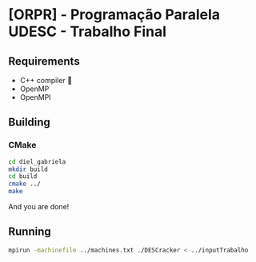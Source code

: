 # [ORPR] - Programação Paralela UDESC - Trabalho Final

## Requirements
- C++ compiler :eyes:
- OpenMP
- OpenMPI

## Building
### CMake
```sh
cd diel_gabriela
mkdir build
cd build
cmake ../
make
```

And you are done!

## Running
```sh
mpirun -machinefile ../machines.txt ./DESCracker < ../inputTrabalho
```